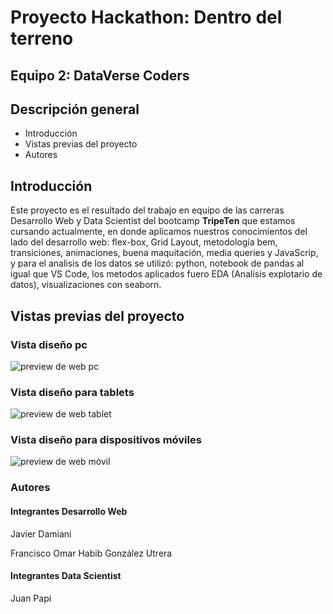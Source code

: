 # Proyecto Hackathon: Dentro del terreno

## Equipo 2: DataVerse Coders

## Descripción general

- Introducción
- Vistas previas del proyecto
- Autores

## Introducción

Este proyecto es el resultado del trabajo en equipo de las carreras Desarrollo Web y Data Scientist del bootcamp **TripeTen** que estamos cursando actualmente, en donde aplicamos nuestros conocimientos del lado del desarrollo web: flex-box, Grid Layout, metodología bem, transiciones, animaciones, buena maquitación, media queries y JavaScrip, y para el analisis de los datos se utilizó: python, notebook de pandas al igual que VS Code,
los metodos aplicados fuero EDA (Analisis explotario de datos), visualizaciones con seaborn.

## Vistas previas del proyecto

### Vista diseño pc

![preview de web pc](./images/screen-diseño1.png)

### Vista diseño para tablets

![preview de web tablet](./images/screen-diseño2.png)

### Vista diseño para dispositivos móviles

![preview de web móvil](./images/screen-diseño3.png)

### Autores

#### Integrantes Desarrollo Web

Javier Damiani

Francisco Omar Habib González Utrera

#### Integrantes Data Scientist

Juan Papi
